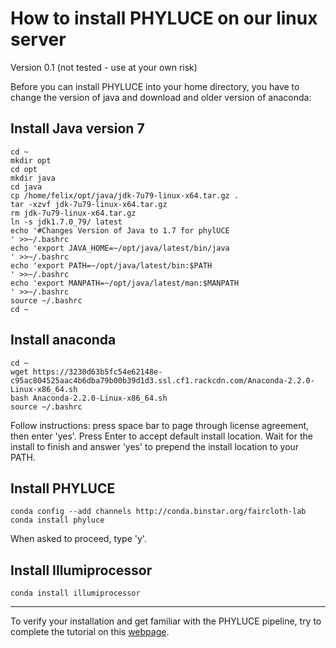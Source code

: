 # How to install PHYLUCE on our linux server #
Version 0.1 (not tested - use at your own risk)

Before you can install PHYLUCE into your home directory, you have to change the version of java and download and older version of anaconda:

## Install Java version 7 ##
~~~
cd ~
mkdir opt
cd opt
mkdir java
cd java
cp /home/felix/opt/java/jdk-7u79-linux-x64.tar.gz .
tar -xzvf jdk-7u79-linux-x64.tar.gz
rm jdk-7u79-linux-x64.tar.gz
ln -s jdk1.7.0_79/ latest
echo '#Changes Version of Java to 1.7 for phylUCE
' >>~/.bashrc
echo 'export JAVA_HOME=~/opt/java/latest/bin/java
' >>~/.bashrc
echo 'export PATH=~/opt/java/latest/bin:$PATH
' >>~/.bashrc
echo 'export MANPATH=~/opt/java/latest/man:$MANPATH
' >>~/.bashrc
source ~/.bashrc
cd ~
~~~


## Install anaconda ##
~~~
cd ~
wget https://3230d63b5fc54e62148e-c95ac804525aac4b6dba79b00b39d1d3.ssl.cf1.rackcdn.com/Anaconda-2.2.0-Linux-x86_64.sh
bash Anaconda-2.2.0-Linux-x86_64.sh
source ~/.bashrc
~~~
Follow instructions: press space bar to page through license agreement, then enter 'yes'. Press Enter to accept default install location. Wait for the install to finish and answer 'yes' to prepend the install location to your PATH.

## Install PHYLUCE ##
~~~
conda config --add channels http://conda.binstar.org/faircloth-lab
conda install phyluce
~~~
When asked to proceed, type 'y'.

## Install Illumiprocessor ##
~~~
conda install illumiprocessor
~~~

---------
To verify your installation and get familiar with the PHYLUCE pipeline, try to complete the tutorial on this [webpage](https://phyluce.readthedocs.io/en/latest/tutorial-one.html).



